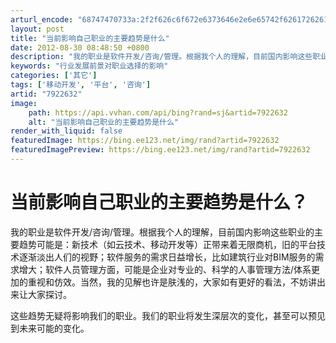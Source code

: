 ```yaml
---
arturl_encode: "68747470733a:2f2f626c6f672e6373646e2e6e65742f626172626172616861:6e2f61727469636c652f64657461696c732f37393232363332"
layout: post
title: "当前影响自己职业的主要趋势是什么"
date: 2012-08-30 08:48:50 +0800
description: "我的职业是软件开发/咨询/管理。根据我个人的理解，目前国内影响这些职业的主要趋势可能是：新技术（如云"
keywords: "行业发展前景对职业选择的影响"
categories: ['其它']
tags: ['移动开发', '平台', '咨询']
artid: "7922632"
image:
    path: https://api.vvhan.com/api/bing?rand=sj&artid=7922632
    alt: "当前影响自己职业的主要趋势是什么"
render_with_liquid: false
featuredImage: https://bing.ee123.net/img/rand?artid=7922632
featuredImagePreview: https://bing.ee123.net/img/rand?artid=7922632
---
```


# 当前影响自己职业的主要趋势是什么？

我的职业是软件开发/咨询/管理。根据我个人的理解，目前国内影响这些职业的主要趋势可能是：新技术（如云技术、移动开发等）正带来着无限商机，旧的平台技术逐渐淡出人们的视野；软件服务的需求日益增长，比如建筑行业对BIM服务的需求增大；软件人员管理方面，可能是企业对专业的、科学的人事管理方法/体系更加的重视和仿效。当然，我的见解也许是肤浅的，大家如有更好的看法，不妨讲出来让大家探讨。

这些趋势无疑将影响我们的职业。我们的职业将发生深层次的变化，甚至可以预见到未来可能的变化。